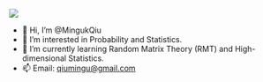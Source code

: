 ![](https://komarev.com/ghpvc/?username=MingukQiu&color=blue)

- 👋 Hi, I’m @MingukQiu
- 👀 I’m interested in Probability and Statistics.
- 🌱 I’m currently learning Random Matrix Theory (RMT) and High-dimensional Statistics.
- 📫 Email: qiumingu@gmail.com

<!---
MingukQiu/MingukQiu is a ✨ special ✨ repository because its `README.md` (this file) appears on your GitHub profile.
You can click the Preview link to take a look at your changes.
--->
